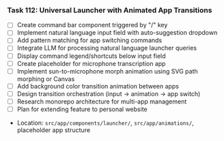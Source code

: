 ### Task 112: Universal Launcher with Animated App Transitions
- [ ] Create command bar component triggered by "/" key
- [ ] Implement natural language input field with auto-suggestion dropdown
- [ ] Add pattern matching for app switching commands
- [ ] Integrate LLM for processing natural language launcher queries
- [ ] Display command legend/shortcuts below input field
- [ ] Create placeholder for microphone transcription app
- [ ] Implement sun-to-microphone morph animation using SVG path morphing or Canvas
- [ ] Add background color transition animation between apps
- [ ] Design transition orchestration (input → animation → app switch)
- [ ] Research monorepo architecture for multi-app management
- [ ] Plan for extending feature to personal website
- Location: `src/app/components/launcher/`, `src/app/animations/`, placeholder app structure
